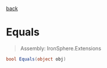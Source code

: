 ﻿

[back](/IronSphere.Extensions/types/ChangeTypeExtension)

# Equals

> Assembly: IronSphere.Extensions

```csharp
bool Equals(object obj)
```



 